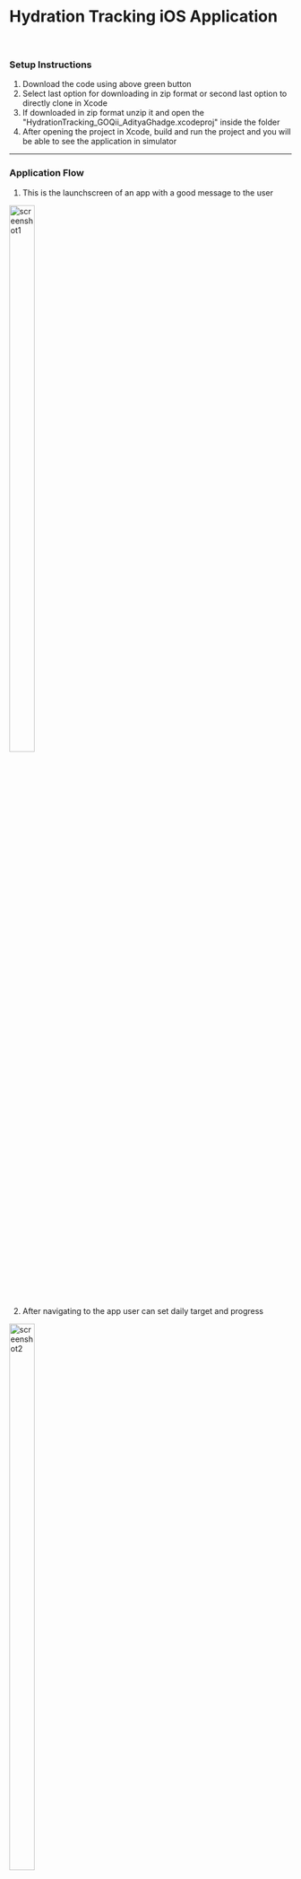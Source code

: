 
# Hydration Tracking iOS Application

<br>

### Setup Instructions
1. Download the code using above green button
2. Select last option for downloading in zip format or second last option to directly clone in Xcode
3. If downloaded in zip format unzip it and open the "HydrationTracking_GOQii_AdityaGhadge.xcodeproj" inside the folder
4. After opening the project in Xcode, build and run the project and you will be able to see the application in simulator

<hr>

### Application Flow

1. This is the launchscreen of an app with a good message to the user
<p>
<img src="https://github.com/aditya423/HydrationTracking_GOQii_AdityaGhadge/assets/65207859/c0919b0c-1320-4ff3-ba90-0ce7cff7c35d" alt="screenshot1" width="30%" height="50%" />
</p>

2. After navigating to the app user can set daily target and progress
<p>
<img src="https://github.com/aditya423/HydrationTracking_GOQii_AdityaGhadge/assets/65207859/699d0897-476f-41ad-8d5e-0e93eecd52d6" alt="screenshot2" width="30%" height="50%" />
</p>

3. User can also update the daily progress using bottle options
<p>
  <img src="https://github.com/aditya423/HydrationTracking_GOQii_AdityaGhadge/assets/65207859/badda534-dc3b-4662-86a9-1242bf0d3900" alt="screenshot3" width="30%" height="50%" />
  <img src="https://github.com/aditya423/HydrationTracking_GOQii_AdityaGhadge/assets/65207859/24f65bc3-34e8-4a14-be4f-d5934c3106be" alt="screenshot4" width="30%" height="50%" />
</p>

4. After completing the daily target, user gets pop up which motivates the user 
<p>
<img src="https://github.com/aditya423/HydrationTracking_GOQii_AdityaGhadge/assets/65207859/f9e6c200-8fcd-4cfc-a297-f3785eaead89" alt="screenshot5" width="30%" height="50%" />
</p>

5. If user allows for sending notifications, app will daily notify the user to set the target at the start of the day (8AM)
<p>
  <img src="https://github.com/aditya423/HydrationTracking_GOQii_AdityaGhadge/assets/65207859/cf24be13-6787-4240-9195-37020ab8602b" alt="screenshot7" width="30%" height="50%" />
  <img src="https://github.com/aditya423/HydrationTracking_GOQii_AdityaGhadge/assets/65207859/12c3c43b-9c81-4ef6-9271-f6e80c873026" alt="screenshot6" width="30%" height="50%" />
</p>

